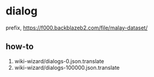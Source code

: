 # dialog

prefix, https://f000.backblazeb2.com/file/malay-dataset/

## how-to

1. wiki-wizard/dialogs-0.json.translate
2. wiki-wizard/dialogs-100000.json.translate